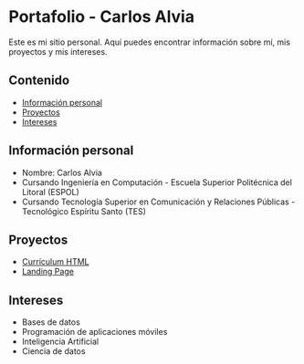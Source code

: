 # Portafolio - Carlos Alvia
Este es mi sitio personal. Aquí puedes encontrar información sobre mí, mis
proyectos y mis intereses.
## Contenido
* [Información personal](#información-personal)
* [Proyectos](#proyectos)
* [Intereses](#intereses)
## Información personal
* Nombre: Carlos Alvia
* Cursando Ingeniería en Computación - Escuela Superior Politécnica del Litoral (ESPOL)
* Cursando Tecnología Superior en Comunicación y Relaciones Públicas - Tecnológico Espíritu Santo (TES)
## Proyectos
* [Currículum HTML](https://carlosalvia.github.io/curriculum/)
* [Landing Page](https://carlosalvia.github.io/landing/)
## Intereses
* Bases de datos
* Programación de aplicaciones móviles
* Inteligencia Artificial
* Ciencia de datos
